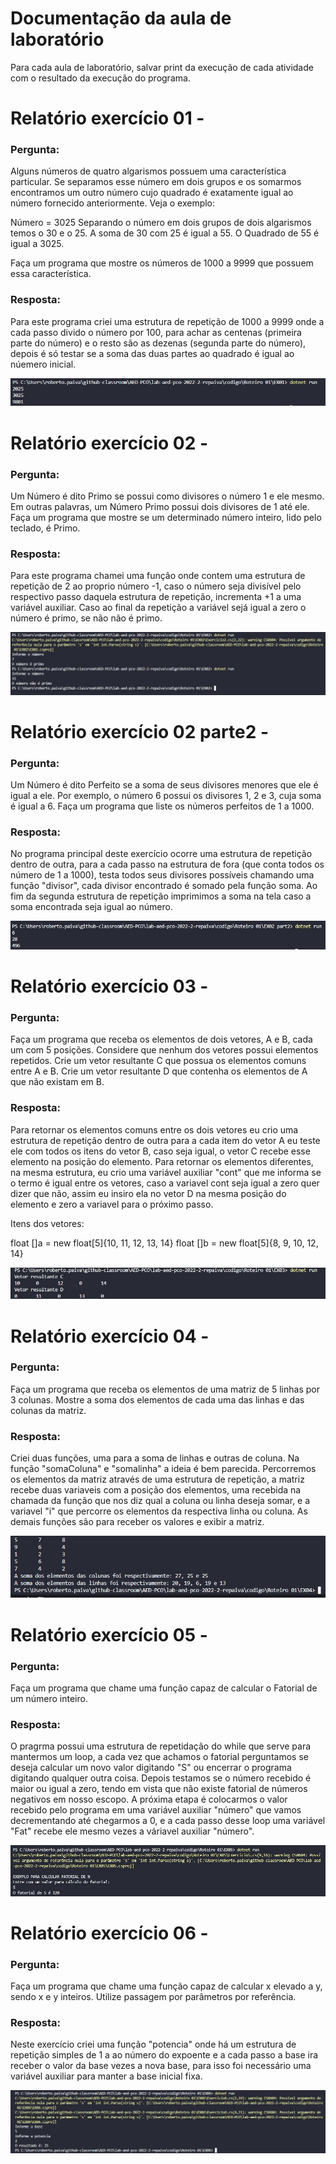 # Documentação da aula de laboratório

Para cada aula de laboratório, salvar print da execução de cada atividade com o resultado da execução do programa.

# Relatório exercício 01 - 

### Pergunta:

Alguns números de quatro algarismos possuem uma característica particular. Se separamos esse número em dois grupos e os somarmos encontramos um outro número cujo quadrado é exatamente igual ao número fornecido anteriormente. Veja o exemplo:
 
Número = 3025 
Separando o número em dois grupos de dois algarismos temos o 30 e o 25. 
A soma de 30 com 25 é igual a 55.
O Quadrado de 55 é igual a 3025.
 
Faça um programa que mostre os números de 1000 a 9999 que possuem essa característica.

### Resposta:

Para este programa criei uma estrutura de repetição de 1000 a 9999 onde a cada passo divido  o número por 100, para achar as centenas (primeira parte do número) e o resto são as dezenas (segunda parte do número), depois é só testar se a soma das duas partes ao quadrado é igual ao núemero inicial. 

![Print EX01](imgs/Ex01.jpeg)

# Relatório exercício 02 - 

### Pergunta:

Um Número é dito Primo se possui como divisores o número 1 e ele mesmo. Em outras palavras, um Número Primo possui dois divisores de 1 até ele.
Faça um programa que mostre se um determinado número inteiro, lido pelo teclado, é Primo.

### Resposta:

Para este programa chamei uma função onde contem uma estrutura de repetição de 2 ao proprio número -1, caso o número seja divisível pelo respectivo passo daquela estrutura de repetição, incrementa +1 a uma variável auxiliar. Caso ao final da repetição a variável sejá igual a zero o número é primo, se não não é primo.

![Print EX02](imgs/Ex02.jpeg)

# Relatório exercício 02 parte2 - 

### Pergunta:

Um Número é dito Perfeito se a soma de seus divisores menores que ele é igual a ele. Por exemplo, o número 6 possui os  divisores 1, 2 e 3, cuja soma é igual a 6.
Faça um programa que liste os números perfeitos de 1 a 1000.

### Resposta:

No programa principal deste exercício ocorre uma estrutura de repetição dentro de outra, para a cada passo na estrutura de fora (que conta todos os número de 1 a 1000), testa todos seus divisores possíveis chamando uma função "divisor", cada divisor encontrado é somado pela função soma. Ao fim da segunda estrutura de repetição imprimimos a soma na tela caso a soma encontrada seja igual ao número.

![Print EX02 part2](imgs/Ex02part2.jpeg)

# Relatório exercício 03 - 

### Pergunta:

Faça um programa que receba os elementos de dois vetores, A e B, cada um com 5 posições. 
Considere que nenhum dos vetores possui elementos repetidos.
Crie um vetor resultante C que possua os elementos comuns entre A e B.
Crie um vetor resultante D que contenha os elementos de A que não existam em B.

### Resposta:

Para retornar os elementos comuns entre os dois vetores eu crio uma estrutura de repetição dentro de outra para a cada item do vetor A eu teste ele com todos os itens do vetor B, caso seja igual, o vetor C recebe esse elemento na posição do elemento. 
Para retornar os elementos diferentes, na mesma estrutura, eu crio uma variável auxiliar "cont" que me informa se o termo é igual entre os vetores, caso a variavel cont seja igual a zero quer dizer que não, assim eu insiro ela no vetor D na mesma posição do elemento e zero a variavel para o próximo passo.

Itens dos vetores:

float []a = new float[5]{10, 11, 12, 13, 14}
float []b = new float[5]{8, 9, 10, 12, 14}

![Print EX03](imgs/Ex03.jpeg)

# Relatório exercício 04 - 

### Pergunta:

Faça um programa que receba os elementos de uma matriz de 5 linhas por 3 colunas. 
Mostre a soma dos elementos de cada uma das linhas e das colunas da matriz.

### Resposta:

Criei duas funções, uma para a soma de linhas e outras de coluna. Na função "somaColuna" e "somalinha" a ideia é bem parecida. Percorremos os elementos da matriz através de uma estrutura de repetição, a matriz recebe duas variaveis com a posição dos elementos, uma recebida na chamada da função que nos diz qual a coluna  ou linha deseja somar, e a variavel "i" que percorre os elementos da respectiva linha ou coluna. As demais funções são para receber os valores e exibir a matriz.

![Print EX04](imgs/EX04.jpeg)

# Relatório exercício 05 - 

### Pergunta:

Faça um programa que chame uma função capaz de calcular o Fatorial de um número inteiro.

### Resposta:

O pragrma possui uma estrutura de repetidação do while que serve para mantermos um loop, a cada vez que achamos o fatorial perguntamos se deseja calcular um novo valor digitando "S" ou encerrar o programa digitando qualquer outra coisa. 
Depois testamos se o número recebido é maior ou igual a zero, tendo em vista que não existe fatorial de números negativos em nosso escopo. A próxima etapa é colocarmos o valor recebido pelo programa em uma variável auxiliar "número" que vamos decrementando até chegarmos a 0, e a cada passo desse loop uma variável "Fat" recebe ele mesmo vezes a váriavel auxiliar "número".

![Print EX05](imgs/Ex05.jpeg)

# Relatório exercício 06 - 

### Pergunta:

Faça um programa que chame uma função capaz de calcular x elevado a y, sendo x e y inteiros. 
Utilize passagem por parâmetros por referência.

### Resposta:

Neste exercício criei uma função "potencia" onde há um estrutura de repetição simples de 1 a ao número do expoente e a cada passo a base ira receber o valor da base vezes a nova base, para isso foi necessário uma variável auxiliar para manter a base inicial fixa. 

![Print EX05](imgs/Ex06.jpeg)